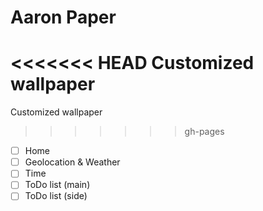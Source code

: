 # Aaron Paper

<<<<<<< HEAD
Customized wallpaper 
=======
Customized wallpaper
>>>>>>> gh-pages

- [ ] Home
- [ ] Geolocation & Weather
- [ ] Time
- [ ] ToDo list (main)
- [ ] ToDo list (side)
